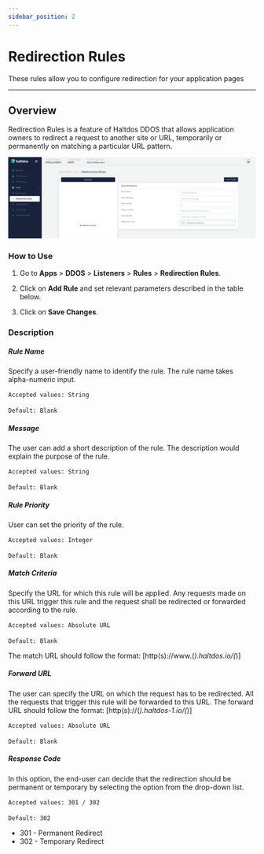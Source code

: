```yaml
---
sidebar_position: 2
---
```


# Redirection Rules

These rules allow you to configure redirection for your application pages

---

## Overview 
Redirection Rules is a feature of Haltdos DDOS that allows application owners to redirect a request to another site or URL, temporarily or permanently on matching a particular URL pattern.

![Redirection](/img/ddos/v7/docs/redirection.png)

### How to Use

1. Go to **Apps** > **DDOS** > **Listeners** > **Rules** > **Redirection Rules**.

2. Click on **Add Rule** and set relevant parameters described in the table below.

3. Click on **Save Changes**.

### Description

##### **Rule Name**
Specify a user-friendly name to identify the rule. The rule name takes alpha-numeric input.

    Accepted values: String

    Default: Blank

##### **Message**
The user can add a short description of the rule. The description would explain the purpose of the rule.

    Accepted values: String

    Default: Blank

##### **Rule Priority**
User can set the priority of the rule.

    Accepted values: Integer

    Default: Blank

##### **Match Criteria**
Specify the URL for which this rule will be applied. Any requests made on this URL trigger this rule and the request shall be redirected or forwarded according to the rule.

    Accepted values: Absolute URL

    Default: Blank

The match URL should follow the format: [http(s)://www.(*).haltdos.io/(*)]

##### **Forward URL**
The user can specify the URL on which the request has to be redirected. All the requests that trigger this rule will be forwarded to this URL.
The forward URL should follow the format: [http(s)://(*).haltdos-1.io/(*)]

    Accepted values: Absolute URL

    Default: Blank 

##### **Response Code**
In this option, the end-user can decide that the redirection should be permanent or temporary by selecting the option from the drop-down list.

    Accepted values: 301 / 302

    Default: 302

 - 301 - Permanent Redirect 
 - 302 - Temporary Redirect